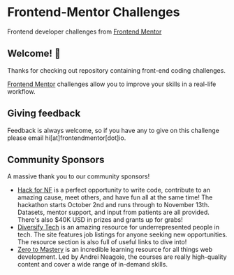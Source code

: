 # Frontend-Mentor Challenges
Frontend developer challenges from [Frontend Mentor](https://www.frontendmentor.io/)  

## Welcome! 👋

Thanks for checking out repository containing front-end coding challenges.

[Frontend Mentor](https://www.frontendmentor.io) challenges allow you to improve your skills in a real-life workflow.  
  
## Giving feedback

Feedback is always welcome, so if you have any to give on this challenge please email hi[at]frontendmentor[dot]io.

## Community Sponsors

A massive thank you to our community sponsors!

- [Hack for NF](https://bit.ly/fem-bemyapp) is a perfect opportunity to write code, contribute to an amazing cause, meet others, and have fun all at the same time! The hackathon starts October 2nd and runs through to November 13th. Datasets, mentor support, and input from patients are all provided. There's also $40K USD in prizes and grants up for grabs!
- [Diversify Tech](https://bit.ly/fem-diversify-tech) is an amazing resource for underrepresented people in tech. The site features job listings for anyone seeking new opportunities. The resource section is also full of useful links to dive into!
- [Zero to Mastery](https://bit.ly/fem-ztm) is an incredible learning resource for all things web development. Led by Andrei Neagoie, the courses are really high-quality content and cover a wide range of in-demand skills.
